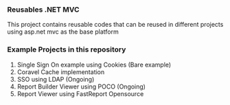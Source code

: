 ### Reusables .NET MVC

This project contains reusable codes that can be reused in different projects using asp.net mvc as the base platform
   
### Example Projects in this repository 
1. Single Sign On example using Cookies (Bare example)
2. Coravel Cache implementation
3. SSO using LDAP (Ongoing)
4. Report Builder Viewer using POCO (Ongoing)
5. Report Viewer using FastReport Opensource
 
